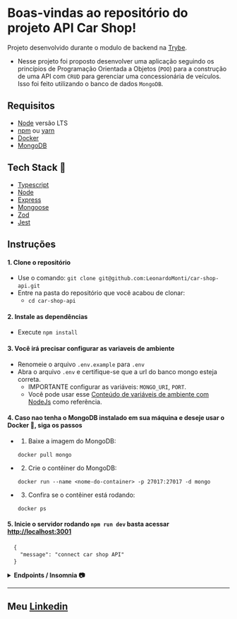 # Boas-vindas ao repositório do projeto API Car Shop!

Projeto desenvolvido durante o modulo de backend na [Trybe](https://www.betrybe.com/).
- Nesse projeto foi proposto desenvolver uma aplicação seguindo os princípios de Programação Orientada a Objetos (`POO`) para a construção de uma API com `CRUD` para gerenciar uma concessionária de veículos. Isso foi feito utilizando o banco de dados `MongoDB`.

## Requisitos
- [Node](https://nodejs.org) versão LTS
- [npm](https://www.npmjs.com) ou [yarn](https://yarnpkg.com/getting-started/install)
- [Docker](https://www.docker.com/)
- [MongoDB](https://www.mongodb.com/)

## Tech Stack :rocket:

- [Typescript](https://www.typescriptlang.org/)
- [Node](https://nodejs.org)
- [Express](https://expressjs.com)
- [Mongoose](https://mongoosejs.com/)
- [Zod](https://github.com/colinhacks/zod)
- [Jest](https://jestjs.io/pt-BR/)

## Instruções

#### 1. Clone o repositório
- Use o comando: `git clone git@github.com:LeonardoMonti/car-shop-api.git`
- Entre na pasta do repositório que você acabou de clonar:
  - `cd car-shop-api`
#### 2. Instale as dependências
  - Execute `npm install`

#### 3. Você irá precisar configurar as variaveis de ambiente
  - Renomeie o arquivo `.env.example` para `.env`
  - Abra o arquivo `.env` e certifique-se que a url do banco mongo esteja correta.
    - IMPORTANTE configurar as variáveis: `MONGO_URI`, `PORT`.
    - Você pode usar esse [Conteúdo de variáveis de ambiente com NodeJs](https://blog.rocketseat.com.br/variaveis-ambiente-nodejs/) como referência.

#### 4. Caso nao tenha o MongoDB instalado em sua máquina e deseje usar o Docker 🐋, siga os passos
  - 1. Baixe a imagem do MongoDB:
    ```http
    docker pull mongo
    ```
  - 2. Crie o contêiner do MongoDB:
    ```
    docker run --name <nome-do-container> -p 27017:27017 -d mongo
    ```
  - 3. Confira se o contêiner está rodando:
    ```
    docker ps
    ```

#### 5. Inicie o servidor rodando `npm run dev` basta acessar [http://localhost:3001](http://localhost:3001)
```http
  {
    "message": "connect car shop API"
  }
```

<details>
  <summary><strong>Endpoints / Insomnia 📷</strong></summary>

---

### Endpoints json
  - Na raiz do projeto existe o arquivo `insomnia-car-shop-api.json` basta importa-lo no seu insomnia.

![Cover](.github/endpoints.png)

---

</details>

---

## Meu [Linkedin](https://www.linkedin.com/in/leonardomonti/)
